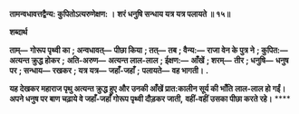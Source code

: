 **तामन्वधावत्तद्वैन्य: कुपितोऽत्यरुणेक्षण: ।** **शरं धनुषि सन्धाय यत्र यत्र पलायते ॥ १५॥** 

**शब्दार्थ** 

**ताम्—** **गोरूप पृथ्वी का** **; अन्वधावत्—** **पीछा किया** **; तत्—** **तब** **; वैन्य:—** **राजा वेन के पुत्र ने** **; कुपित:—** **अत्यन्त क्रुद्ध होकर** **;** **अति-अरुण—** **अत्यन्त लाल-लाल** **; ईक्षण:—** **आँखें** **; शरम्—** **तीर** **; धनुषि—** **धनुष पर** **; सन्धाय—** **रखकर** **; यत्र यत्र—** **जहाँ-जहाँ** **;** **पलायते—** **वह भागती।** **.** 

**यह देखकर महाराज पृथु अत्यन्त क्रुद्ध हुए और उनकी आँखें प्रात:कालीन सूर्य की भाँति** **लाल-लाल हो गईं। अपने धनुष पर बाण चढ़ाये वे जहाँ-जहाँ गोरूप पृथ्वी दौड़कर जाती,** **वहीं-वहीं उसका पीछा करते रहे।** **** 